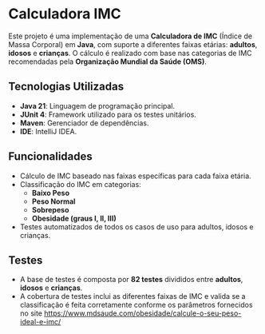 # Calculadora IMC

Este projeto é uma implementação de uma **Calculadora de IMC** (Índice de Massa Corporal) em **Java**, com suporte a diferentes faixas etárias: **adultos**, **idosos** e **crianças**. O cálculo é realizado com base nas categorias de IMC recomendadas pela **Organização Mundial da Saúde (OMS)**.

## Tecnologias Utilizadas

- **Java 21**: Linguagem de programação principal.
- **JUnit 4**: Framework utilizado para os testes unitários.
- **Maven**: Gerenciador de dependências.
- **IDE**: IntelliJ IDEA.

## Funcionalidades

- Cálculo de IMC baseado nas faixas específicas para cada faixa etária.
- Classificação do IMC em categorias:
  - **Baixo Peso**
  - **Peso Normal**
  - **Sobrepeso**
  - **Obesidade (graus I, II, III)**
- Testes automatizados de todos os casos de uso para adultos, idosos e crianças.

## Testes

- A base de testes é composta por **82 testes** divididos entre **adultos**, **idosos** e **crianças**.
- A cobertura de testes inclui as diferentes faixas de IMC e valida se a classificação é feita corretamente conforme os parâmetros fornecidos no site https://www.mdsaude.com/obesidade/calcule-o-seu-peso-ideal-e-imc/
